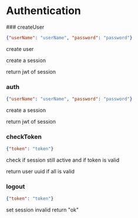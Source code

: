 # Authentication

### createUser
```json
{"userName": "userName", "password": "password"}
```
create user

create a session

return jwt of session

### auth
```json
{"userName": "userName", "password": "password"}
```
create a session

return jwt of session

### checkToken

```json
{"token": "token"}
```
check if session still active
and if token is valid

return user uuid if all is valid

### logout

```json
{"token": "token"}
```

set session invalid
return "ok"
